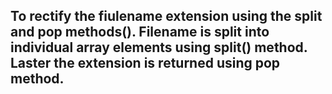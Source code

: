 ## To rectify the fiulename extension using the split and pop methods(). Filename is split into individual array elements using split() method. Laster the extension is returned using pop method.